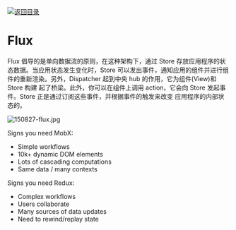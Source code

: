 [![返回目录](https://i.postimg.cc/50XLzC7C/image.png)](https://parg.co/UGZ)

# Flux

Flux 倡导的是单向数据流的原则，在这种架构下，通过 Store 存放应用程序的状态数据。当应用状态发生变化时，Store 可以发出事件，通知应用的组件并进行组件的重新渲染。另外，Dispatcher 起到中央 hub 的作用，它为组件(View)和 Store 构建 起了桥梁。此外，你可以在组件上调用 action，它会向 Store 发起事件。Store 正是通过订阅这些事件，并根据事件的触发来改变 应用程序的内部状态的。

![150827-flux.jpg](http://cc.cocimg.com/api/uploads/20150902/1441160534608355.jpg)

Signs you need MobX:

- Simple workflows
- 10k+ dynamic DOM elements
- Lots of cascading computations
- Same data / many contexts

Signs you need Redux:

- Complex workflows
- Users collaborate
- Many sources of data updates
- Need to rewind/replay state
